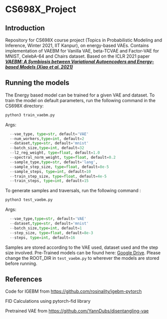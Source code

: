# CS698X_Project

## Introduction
Repository for CS698X course project (Topics in Probabilistic Modeling and Inference, Winter 2021, IIT Kanpur), on energy-based VAEs. Contains implementation of VAEBM for Vanilla VAE, beta-TCVAE and Factor-VAE for MNIST, CelebA-64 and Chairs dataset. Based on the ICLR 2021 paper ***[VAEBM: A Symbiosis between Variational Autoencoders and Energy-based Models (Xiao et al. 2021)](https://arxiv.org/abs/2010.00654)***

## Running the models
The Energy based model can be trained for a given VAE and dataset.
To train the model on default parameters, run the following command in the CS698X directory:

```bash
python3 train_vaebm.py
```
Args:
```python
  --vae_type, type=str, default='VAE'
  --num_workers,type=int, default=2
  --dataset,type=str, default='mnist'
  --batch_size,type=int, default=32
  --l2_reg_weight, type=float, default=1.0
  --spectral_norm_weight, type=float, default=0.2
  --sample_type,type=str, default='lang',
  --sample_step_size, type=float, default=8e-5
  --sample_steps, type=int, default=10
  --train_step_size, type=float, default=4e-5
  --train_steps, type=int, default=15
```
To generate samples and traversals, run the following command :
```bash
python3 test_vaebm.py
```

Args:
```python
  --vae_type,type=str, default='VAE'
  --dataset,type=str, default='mnist'
  --batch_size,type=int, default=1
  --step_size, type=float, default=8e-3
  --steps, type=int, default=16
  ```
Samples are stored according to the VAE used, dataset used and the step size involved. Pre-Trained models can be found here: [Google Drive](https://drive.google.com/drive/folders/1RW8uu5ZDbvm8dOZ0nWSHhhz76AY5F0Tf?usp=sharing). Please change the ROOT_DIR in `test_vaebm.py` to wherever the models are stored before running.

## References
Code for IGEBM from https://github.com/rosinality/igebm-pytorch

FID Calculations using pytorch-fid library

Pretrained VAE from https://github.com/YannDubs/disentangling-vae

